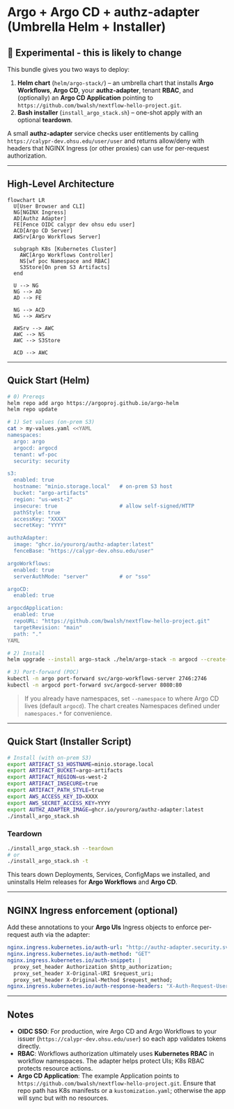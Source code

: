 # Argo + Argo CD + authz-adapter (Umbrella Helm + Installer)

## 🧪 Experimental - this is likely to change

This bundle gives you two ways to deploy:
1) **Helm chart** (`helm/argo-stack/`) – an umbrella chart that installs **Argo Workflows**, **Argo CD**, your **authz-adapter**, tenant **RBAC**, and (optionally) an **Argo CD Application** pointing to `https://github.com/bwalsh/nextflow-hello-project.git`.
2) **Bash installer** (`install_argo_stack.sh`) – one-shot apply with an optional **teardown**.

A small **authz-adapter** service checks user entitlements by calling `https://calypr-dev.ohsu.edu/user/user` and returns allow/deny with headers that NGINX Ingress (or other proxies) can use for per-request authorization.

---

## High-Level Architecture

```mermaid
flowchart LR
  U[User Browser and CLI]
  NG[NGINX Ingress]
  AD[Authz Adapter]
  FE[Fence OIDC calypr dev ohsu edu user]
  ACD[Argo CD Server]
  AWSrv[Argo Workflows Server]

  subgraph K8s [Kubernetes Cluster]
    AWC[Argo Workflows Controller]
    NS[wf poc Namespace and RBAC]
    S3Store[On prem S3 Artifacts]
  end

  U --> NG
  NG --> AD
  AD --> FE

  NG --> ACD
  NG --> AWSrv

  AWSrv --> AWC
  AWC --> NS
  AWC --> S3Store

  ACD --> AWC

```

---

## Quick Start (Helm)

```bash
# 0) Prereqs
helm repo add argo https://argoproj.github.io/argo-helm
helm repo update

# 1) Set values (on-prem S3)
cat > my-values.yaml <<YAML
namespaces:
  argo: argo
  argocd: argocd
  tenant: wf-poc
  security: security

s3:
  enabled: true
  hostname: "minio.storage.local"   # on-prem S3 host
  bucket: "argo-artifacts"
  region: "us-west-2"
  insecure: true                    # allow self-signed/HTTP
  pathStyle: true
  accessKey: "XXXX"
  secretKey: "YYYY"

authzAdapter:
  image: "ghcr.io/yourorg/authz-adapter:latest"
  fenceBase: "https://calypr-dev.ohsu.edu/user"

argoWorkflows:
  enabled: true
  serverAuthMode: "server"          # or "sso"

argoCD:
  enabled: true

argocdApplication:
  enabled: true
  repoURL: "https://github.com/bwalsh/nextflow-hello-project.git"
  targetRevision: "main"
  path: "."
YAML

# 2) Install
helm upgrade --install argo-stack ./helm/argo-stack -n argocd --create-namespace -f my-values.yaml

# 3) Port-forward (POC)
kubectl -n argo port-forward svc/argo-workflows-server 2746:2746
kubectl -n argocd port-forward svc/argocd-server 8080:80
```

> If you already have namespaces, set `--namespace` to where Argo CD lives (default `argocd`). The chart creates Namespaces defined under `namespaces.*` for convenience.

---

## Quick Start (Installer Script)

```bash
# Install (with on-prem S3)
export ARTIFACT_S3_HOSTNAME=minio.storage.local
export ARTIFACT_BUCKET=argo-artifacts
export ARTIFACT_REGION=us-west-2
export ARTIFACT_INSECURE=true
export ARTIFACT_PATH_STYLE=true
export AWS_ACCESS_KEY_ID=XXXX
export AWS_SECRET_ACCESS_KEY=YYYY
export AUTHZ_ADAPTER_IMAGE=ghcr.io/yourorg/authz-adapter:latest
./install_argo_stack.sh
```

### Teardown
```bash
./install_argo_stack.sh --teardown
# or
./install_argo_stack.sh -t
```

This tears down Deployments, Services, ConfigMaps we installed, and uninstalls Helm releases for **Argo Workflows** and **Argo CD**.

---

## NGINX Ingress enforcement (optional)

Add these annotations to your **Argo UIs** Ingress objects to enforce per-request auth via the adapter:

```yaml
nginx.ingress.kubernetes.io/auth-url: "http://authz-adapter.security.svc.cluster.local:8080/check"
nginx.ingress.kubernetes.io/auth-method: "GET"
nginx.ingress.kubernetes.io/auth-snippet: |
  proxy_set_header Authorization $http_authorization;
  proxy_set_header X-Original-URI $request_uri;
  proxy_set_header X-Original-Method $request_method;
nginx.ingress.kubernetes.io/auth-response-headers: "X-Auth-Request-User,X-Auth-Request-Email,X-Auth-Request-Groups"
```

---

## Notes

- **OIDC SSO**: For production, wire Argo CD and Argo Workflows to your issuer (`https://calypr-dev.ohsu.edu/user`) so each app validates tokens directly.
- **RBAC**: Workflows authorization ultimately uses **Kubernetes RBAC** in workflow namespaces. The adapter helps protect UIs; K8s RBAC protects resource actions.
- **Argo CD Application**: The example Application points to `https://github.com/bwalsh/nextflow-hello-project.git`. Ensure that repo path has K8s manifests or a `kustomization.yaml`; otherwise the app will sync but with no resources.
